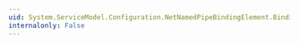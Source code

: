 ```yaml
---
uid: System.ServiceModel.Configuration.NetNamedPipeBindingElement.BindingElementType
internalonly: False
---
```

